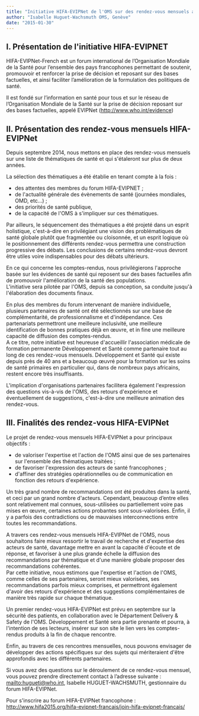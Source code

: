 ```yaml
---
title: "Initiative HIFA-EVIPNet de l'OMS sur des rendez-vous mensuels avec ses experts"
author: "Isabelle Huguet-Wachsmuth OMS, Genève"
date: "2015-01-30"
---
```


## I. Présentation de l'initiative HIFA-EVIPNET

HIFA-EVIPNet-French est un forum international de l’Organisation Mondiale de la Santé pour l’ensemble des pays francophones permettant de soutenir, promouvoir et renforcer la prise de décision et reposant sur des bases factuelles, et ainsi faciliter l’amélioration de la formulation des politiques de santé.

Il est fondé sur l’information en santé pour tous et sur le réseau de l’Organisation Mondiale de la Santé sur la prise de décision reposant sur des bases factuelles, appelé EVIPNet (<http://www.who.int/evidence>)

## II. Présentation des rendez-vous mensuels HIFA-EVIPNet

Depuis septembre 2014, nous mettons en place des rendez-vous mensuels sur une liste de thématiques de santé et qui s'étaleront sur plus de deux années.

La sélection des thématiques a été établie en tenant compte à la fois :

- des attentes des membres du forum HIFA-EVIPNET ;
- de l'actualité générale des évènements de santé (journées mondiales, OMD, etc...) ;
- des priorités de santé publique,
- de la capacité de l'OMS à s'impliquer sur ces thématiques.

Par ailleurs, le séquencement des thématiques a été projeté dans un esprit holistique, c'est-à-dire en privilégiant une vision des problématiques de santé globale plutôt que fragmentée ou cloisonnée, et un esprit logique où le positionnement des différents rendez-vous permettra une construction progressive des débats. Les conclusions de certains rendez-vous devront être utiles voire indispensables pour des débats ultérieurs.

En ce qui concerne les comptes-rendus, nous privilégierons l'approche basée sur les évidences de santé qui reposent sur des bases factuelles afin de promouvoir l'amélioration de la santé des populations.  
L'initiative sera pilotée par l'OMS, depuis sa conception, sa conduite jusqu'à l'élaboration des documents finaux.

En plus des membres du forum intervenant de manière individuelle, plusieurs partenaires de santé ont été sélectionnés sur une base de complémentarité, de professionnalisme et d'indépendance. Ces partenariats permettront une meilleure inclusivité, une meilleure identification de bonnes pratiques déjà en œuvre, et in fine une meilleure capacité de diffusion des comptes-rendus.  
A ce titre, notre initiative est heureuse d'accueillir l'association médicale de formation permanente Développement et Santé comme partenaire tout au long de ces rendez-vous mensuels. Développement et Santé qui existe depuis près de 40 ans et a beaucoup œuvré pour la formation sur les soins de santé primaires en particulier qui, dans de nombreux pays africains, restent encore très insuffisants.

L'implication d'organisations partenaires facilitera également l'expression des questions vis-à-vis de l'OMS, des retours d'expérience et éventuellement de suggestions, c'est-à-dire une meilleure animation des rendez-vous.

## III. Finalités des rendez-vous HIFA-EVIPNet

Le projet de rendez-vous mensuels HIFA-EVIPNet a pour principaux objectifs :

- de valoriser l'expertise et l'action de l'OMS ainsi que de ses partenaires sur l'ensemble des thématiques traitées ;
- de favoriser l'expression des acteurs de santé francophones ;
- d'affiner des stratégies opérationnelles ou de communication en fonction des retours d'expérience.

Un très grand nombre de recommandations ont été produites dans la santé, et ceci par un grand nombre d'acteurs. Cependant, beaucoup d’entre elles sont relativement mal connues, sous-utilisées ou partiellement voire pas mises en œuvre, certaines actions probantes sont sous-valorisées. Enfin, il y a parfois des contradictions ou de mauvaises interconnections entre toutes les recommandations.

A travers ces rendez-vous mensuels HIFA-EVIPNet de l'OMS, nous souhaitons faire mieux ressortir le travail de recherche et d'expertise des acteurs de santé, davantage mettre en avant la capacité d'écoute et de réponse, et favoriser à une plus grande échelle la diffusion des recommandations par thématique et d'une manière globale proposer des recommandations cohérentes.  
Par cette initiative, nous estimons que l'expertise et l'action de l'OMS, comme celles de ses partenaires, seront mieux valorisées, ses recommandations parfois mieux comprises, et permettront également d'avoir des retours d'expérience et des suggestions complémentaires de manière très rapide sur chaque thématique.

Un premier rendez-vous HIFA-EVIPNet est prévu en septembre sur la sécurité des patients, en collaboration avec le Département Delivery & Safety de l'OMS. Développement et Santé sera partie prenante et pourra, à l'intention de ses lecteurs, insérer sur son site le lien vers les comptes-rendus produits à la fin de chaque rencontre.

Enfin, au travers de ces rencontres mensuelles, nous pouvons envisager de développer des actions spécifiques sur des sujets qui mériteraient d'être approfondis avec les différents partenaires.

Si vous avez des questions sur le déroulement de ce rendez-vous mensuel, vous pouvez prendre directement contact à l’adresse suivante : [mailto:hugueti@who.int](mailto:hugueti@who.int), Isabelle HUGUET-WACHSMUTH, gestionnaire du forum HIFA-EVIPNet.

Pour s'inscrire au forum HIFA-EVIPNet francophone : <http://www.hifa2015.org/hifa-evipnet-francais/join-hifa-evipnet-francais/>
